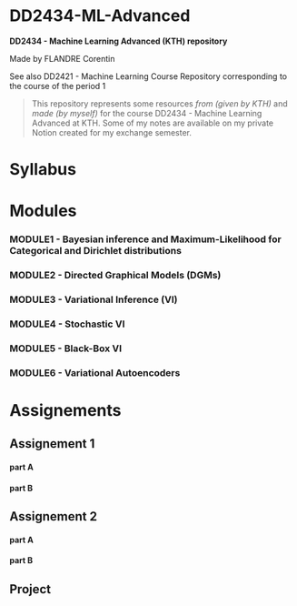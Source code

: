 # DD2434-ML-Advanced
**DD2434 - Machine Learning Advanced (KTH) repository**

Made by FLANDRE Corentin

See also DD2421 - Machine Learning Course Repository corresponding to the course of the period 1

> This repository represents some resources *from (given by KTH)* and *made (by myself)* for the course DD2434 - Machine Learning Advanced at KTH. Some of my notes are available on my private Notion created for my exchange semester.

# Syllabus

# Modules 

### MODULE1 - Bayesian inference and Maximum-Likelihood for Categorical and Dirichlet distributions

### MODULE2 - Directed Graphical Models (DGMs)

### MODULE3 - Variational Inference (VI)

### MODULE4 - Stochastic VI

### MODULE5 - Black-Box VI

### MODULE6 - Variational Autoencoders

# Assignements

## Assignement 1

#### part A

#### part B

## Assignement 2

#### part A

#### part B

## Project